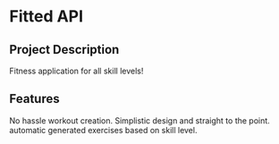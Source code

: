 # Fitted API

## Project Description

Fitness application for all skill levels!

## Features

No hassle workout creation.
Simplistic design and straight to the point.
automatic generated exercises based on skill level. 


